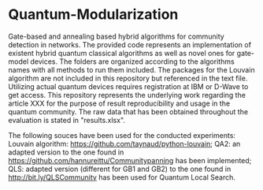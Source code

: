 # Quantum-Modularization
Gate-based and annealing based hybrid algorithms for community detection in networks. 
The provided code represents an implementation of existent hybrid quantum classical algorithms as well as novel ones for gate-model devices. 
The folders are organized according to the algorithms names with all methods to run them included. The packages for the Louvain algorithm are not included in this repository but referenced in the text file. Utilizing actual quantum devices requires registration at IBM or D-Wave to get access.
This repository represents the underlying work regarding the article XXX for the purpose of result reproducibility and usage in the quantum community. The raw data that has been obtained throughout the evaluation is stated in "results.xlsx".

The following souces have been used for the conducted experiments:
Louvain algorithm: https://github.com/taynaud/python-louvain; 
QA2: an adapted version to the one found in https://github.com/hannureittu/Communitypanning has been implemented; 
QLS: adapted version (different for GB1 and GB2) to the one found in  http://bit.ly/QLSCommunity has been used for Quantum Local Search.

